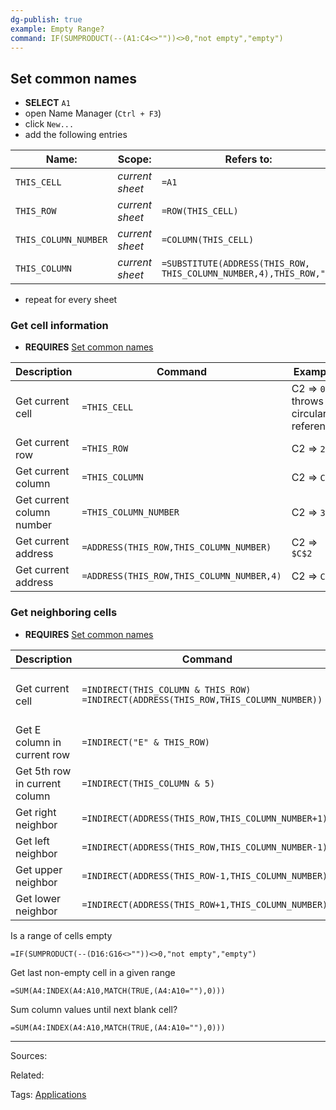 ```yaml
---
dg-publish: true
example: Empty Range?
command: IF(SUMPRODUCT(--(A1:C4<>""))<>0,"not empty","empty")
---
```


## Set common names

- **SELECT** `A1`
- open Name Manager (`Ctrl + F3`)
- click `New...`
- add the following entries

| Name:                | Scope:          | Refers to:                                                         |
| -------------------- | --------------- | ------------------------------------------------------------------ |
| `THIS_CELL`          | _current sheet_ | `=A1`                                                              |
| `THIS_ROW`           | _current sheet_ | `=ROW(THIS_CELL)`                                                  |
| `THIS_COLUMN_NUMBER` | _current sheet_ | `=COLUMN(THIS_CELL)`                                               |
| `THIS_COLUMN`        | _current sheet_ | `=SUBSTITUTE(ADDRESS(THIS_ROW, THIS_COLUMN_NUMBER,4),THIS_ROW,"")` |

- repeat for every sheet


### Get cell information

- **REQUIRES** [Set common names](#set-common-names)

| Description               | Command                                   | Example                                  |
| ------------------------- | ----------------------------------------- | ---------------------------------------- |
| Get current cell          | `=THIS_CELL`                              | C2 => `0` <br> throws circular reference |
| Get current row           | `=THIS_ROW`                               | C2 => `2`                                |
| Get current column        | `=THIS_COLUMN`                            | C2 => `C`                                |
| Get current column number | `=THIS_COLUMN_NUMBER`                     | C2 => `3`                                |
| Get current address       | `=ADDRESS(THIS_ROW,THIS_COLUMN_NUMBER)`   | C2 => `$C$2`                             |
| Get current address       | `=ADDRESS(THIS_ROW,THIS_COLUMN_NUMBER,4)` | C2 => `C2`                               |


### Get neighboring cells

- **REQUIRES** [Set common names](#set-common-names)

| Description                   | Command                                                                                    | Example                                    |
| ----------------------------- | ------------------------------------------------------------------------------------------ | ------------------------------------------ |
| Get current cell              | `=INDIRECT(THIS_COLUMN & THIS_ROW)` <br> `=INDIRECT(ADDRESS(THIS_ROW,THIS_COLUMN_NUMBER))` | C2 => `=C2` <br> throws circular reference |
| Get E column in current row   | `=INDIRECT("E" & THIS_ROW)`                                                                | C2 => `=E2`                                |
| Get 5th row in current column | `=INDIRECT(THIS_COLUMN & 5)`                                                               | C2 => `=C5`                                |
| Get right neighbor            | `=INDIRECT(ADDRESS(THIS_ROW,THIS_COLUMN_NUMBER+1))`                                        | C2 => `=C3`                                |
| Get left neighbor             | `=INDIRECT(ADDRESS(THIS_ROW,THIS_COLUMN_NUMBER-1))`                                        | C2 => `=C1`                                |
| Get upper neighbor            | `=INDIRECT(ADDRESS(THIS_ROW-1,THIS_COLUMN_NUMBER))`                                        | C2 => `=B2`                                |
| Get lower neighbor            | `=INDIRECT(ADDRESS(THIS_ROW+1,THIS_COLUMN_NUMBER))`                                        | C2 => `=D2`                                |


Is a range of cells empty
```
=IF(SUMPRODUCT(--(D16:G16<>""))<>0,"not empty","empty")
```

Get last non-empty cell in a given range
```
=SUM(A4:INDEX(A4:A10,MATCH(TRUE,(A4:A10=""),0)))
```

Sum column values until next blank cell?
```
=SUM(A4:INDEX(A4:A10,MATCH(TRUE,(A4:A10=""),0)))
```


---


Sources:

Related:

Tags:
[Applications](Applications.md)